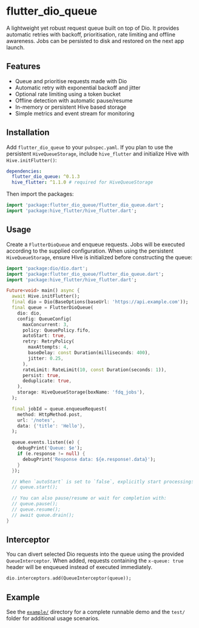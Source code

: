 # flutter_dio_queue

A lightweight yet robust request queue built on top of Dio. It provides
automatic retries with backoff, prioritisation, rate limiting and offline
awareness. Jobs can be persisted to disk and restored on the next app launch.

## Features

- Queue and prioritise requests made with Dio
- Automatic retry with exponential backoff and jitter
- Optional rate limiting using a token bucket
- Offline detection with automatic pause/resume
- In-memory or persistent Hive based storage
- Simple metrics and event stream for monitoring

## Installation

Add `flutter_dio_queue` to your `pubspec.yaml`. If you plan to use the
persistent `HiveQueueStorage`, include `hive_flutter` and initialize Hive with
`Hive.initFlutter()`:

```yaml
dependencies:
  flutter_dio_queue: ^0.1.3
  hive_flutter: ^1.1.0 # required for HiveQueueStorage
```

Then import the packages:

```dart
import 'package:flutter_dio_queue/flutter_dio_queue.dart';
import 'package:hive_flutter/hive_flutter.dart';
```

## Usage

Create a `FlutterDioQueue` and enqueue requests. Jobs will be executed according
to the supplied configuration. When using the persistent `HiveQueueStorage`,
ensure Hive is initialized before constructing the queue:

```dart
import 'package:dio/dio.dart';
import 'package:flutter_dio_queue/flutter_dio_queue.dart';
import 'package:hive_flutter/hive_flutter.dart';

Future<void> main() async {
  await Hive.initFlutter();
  final dio = Dio(BaseOptions(baseUrl: 'https://api.example.com'));
  final queue = FlutterDioQueue(
    dio: dio,
    config: QueueConfig(
      maxConcurrent: 3,
      policy: QueuePolicy.fifo,
      autoStart: true,
      retry: RetryPolicy(
        maxAttempts: 4,
        baseDelay: const Duration(milliseconds: 400),
        jitter: 0.25,
      ),
      rateLimit: RateLimit(10, const Duration(seconds: 1)),
      persist: true,
      deduplicate: true,
    ),
    storage: HiveQueueStorage(boxName: 'fdq_jobs'),
  );

  final jobId = queue.enqueueRequest(
    method: HttpMethod.post,
    url: '/notes',
    data: {'title': 'Hello'},
  );

  queue.events.listen((e) {
    debugPrint('Queue: $e');
    if (e.response != null) {
      debugPrint('Response data: ${e.response!.data}');
    }
  });

  // When `autoStart` is set to `false`, explicitly start processing:
  // queue.start();

  // You can also pause/resume or wait for completion with:
  // queue.pause();
  // queue.resume();
  // await queue.drain();
}
```

## Interceptor

You can divert selected Dio requests into the queue using the provided
`QueueInterceptor`. When added, requests containing the `x-queue: true` header
will be enqueued instead of executed immediately.

```dart
dio.interceptors.add(QueueInterceptor(queue));
```

## Example

See the [`example/`](example) directory for a complete runnable demo and the
`test/` folder for additional usage scenarios.
